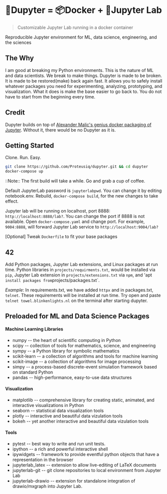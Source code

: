 # 🍺Dupyter = 📦Docker + 🧪Jupyter Lab
> Customizable Jupyter Lab running in a docker container

Reproducible Jupyter environment for ML, data science, engineering, and the sciences

## The Why
I am good at breaking my Python environments. This is the nature of ML and data scientists. We break to make things. Dupyter is made to be broken. It is made to be restored(make) back again fast. It allows you to safely install whatever packages you need for experimenting, analyzing, prototyping, and visualization. What it does is make the base easier to go back to. You do not have to start from the beginning every time. 

## Credit

Dupyter builds on top of [Alexander Malic's genius docker packaging of Jupyter](https://github.com/amalic/Jupyterlab). Without it, there would be no Dupyter as it is.

## Getting Started
Clone. Run. Easy.
```bash
git clone https://github.com/Proteusiq/dupyter.git && cd dupyter
docker-compose up
```
::Note:: The first build will take a while. Go and grab a cup of coffee.

Default JupyterLab password is `jupyterlabpwd`. You can change it by editing notebook.env. Rebuild, `docker-compose build`, for the new changes to take effect.

Jupyter lab will be running on localhost, port 8888: `http://localhost:8888/lab?`. You can change the port if 8888 is not
available. Open `docker-compose.yaml` and change port. For example, `9004:8888`, will forward Jupyter Lab service to `http://localhost:9004/lab?`

[Optional] Tweak `Dockerfile` to fit your base packages


## 42

Add Python packages, Jupyter Lab extensions, and Linux packages at run time. Python libraries in `projects/requirments.txt`, would be installed via `pip`, Jupyter Lab extension in `projects/extensions.txt` via `npm`, and 'apt ` install packages from `projects/packages.txt`.

_Example_: In requirements.txt, we have added `httpx` and in packages.txt, `telnet`. These requirements will be installed at run time. Try open and paste `telnet towel.blinkenlights.nl` on the terminal after starting dupyter. 

## Preloaded for ML and Data Science Packages
#### Machine Learning Libraries
- numpy -- the heart of scientific computing in Python
- scipy -- collection of tools for mathematics, science, and engineering
- sympy -- a Python library for symbolic mathematics
- scikit-learn -- a collection of algorithms and tools for machine learning
- scikit-image -- a collection of algorithms for image processing
- simpy -- a process-based discrete-event simulation framework based on standard Python
- pandas -- high-performance, easy-to-use data structures

    
#### Visualization 
- matplotlib -- comprehensive library for creating static, animated, and interactive visualizations in Python
- seaborn -- statistical data visualization tools
- plotly -- interactive and beautiful data vizulation tools
- bokeh -- yet another interactive and beautiful data vizulation tools


#### Tools
- pytest -- best way to write and run unit tests.
- ipython -- a rich and powerful interactive shell 
- ipywidgets -- framework to provide eventful python objects that have a representation in the browser
- jupyterlab_latex -- extension to allow live-editing of LaTeX documents
- jupyterlab-git -- git clone repositories to local environment from Jupyter Lab
- jupyterlab-drawio -- extension for standalone integration of drawio/mxgraph into Jupyter Lab.
